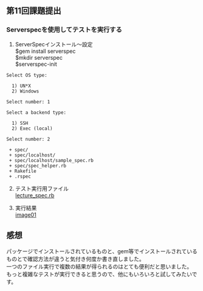 ## 第11回課題提出

### Serverspecを使用してテストを実行する

1. ServerSpecインストール～設定<br>
$gem install serverspec <br>
$mkdir serverspec <br>
$serverspec-init <br>
```
Select OS type:

  1) UN*X
  2) Windows

Select number: 1

Select a backend type:

  1) SSH
  2) Exec (local)

Select number: 2

 + spec/
 + spec/localhost/
 + spec/localhost/sample_spec.rb
 + spec/spec_helper.rb
 + Rakefile
 + .rspec
```

2. テスト実行用ファイル<br>
[lecture_spec.rb](serverspec/lecture_spec.rb)<br>

3. 実行結果<br>
[image01](img/lecture11/lecture11_serverspec.png)<br>

## 感想
パッケージでインストールされているものと、gem等でインストールされているものとで確認方法が違うと気付き何度か書き直しました。<br>
一つのファイル実行で複数の結果が得られるのはとても便利だと思いました。<br>
もっと複雑なテストが実行できると思うので、他にもいろいろと試してみたいです。